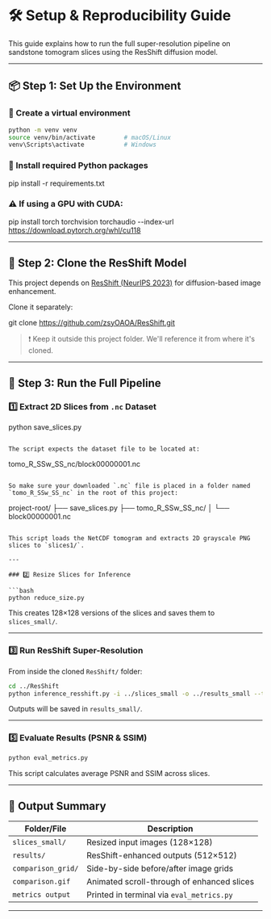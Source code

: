 # 🛠️ Setup & Reproducibility Guide

This guide explains how to run the full super-resolution pipeline on sandstone tomogram slices using the ResShift diffusion model.

---

## 📦 Step 1: Set Up the Environment

### 🔹 Create a virtual environment

```bash
python -m venv venv
source venv/bin/activate        # macOS/Linux
venv\Scripts\activate           # Windows
```

### 🔹 Install required Python packages

pip install -r requirements.txt

### ⚠️ If using a GPU with CUDA:

pip install torch torchvision torchaudio --index-url https://download.pytorch.org/whl/cu118

---

## 🔗 Step 2: Clone the ResShift Model

This project depends on [ResShift (NeurIPS 2023)](https://github.com/zsyOAOA/ResShift) for diffusion-based image enhancement.

Clone it separately:

git clone https://github.com/zsyOAOA/ResShift.git

> ❗ Keep it outside this project folder. We'll reference it from where it's cloned.

---

## 🚀 Step 3: Run the Full Pipeline

### 1️⃣ Extract 2D Slices from `.nc` Dataset

python save_slices.py

```

The script expects the dataset file to be located at:

```

tomo_R_SSw_SS_nc/block00000001.nc

```

So make sure your downloaded `.nc` file is placed in a folder named `tomo_R_SSw_SS_nc` in the root of this project:

```

project-root/
├── save_slices.py
├── tomo_R_SSw_SS_nc/
│ └── block00000001.nc

````

This script loads the NetCDF tomogram and extracts 2D grayscale PNG slices to `slices1/`.

---

### 2️⃣ Resize Slices for Inference

```bash
python reduce_size.py
````

This creates 128×128 versions of the slices and saves them to `slices_small/`.

---

### 3️⃣ Run ResShift Super-Resolution

From inside the cloned `ResShift/` folder:

```bash
cd ../ResShift
python inference_resshift.py -i ../slices_small -o ../results_small --task realsr --scale 4 --version v3
```

Outputs will be saved in `results_small/`.

---

### 5️⃣ Evaluate Results (PSNR & SSIM)

```bash
python eval_metrics.py
```

This script calculates average PSNR and SSIM across slices.

---

## 📁 Output Summary

| Folder/File        | Description                                |
| ------------------ | ------------------------------------------ |
| `slices_small/`    | Resized input images (128×128)             |
| `results/`         | ResShift-enhanced outputs (512×512)        |
| `comparison_grid/` | Side-by-side before/after image grids      |
| `comparison.gif`   | Animated scroll-through of enhanced slices |
| `metrics output`   | Printed in terminal via `eval_metrics.py`  |

---
